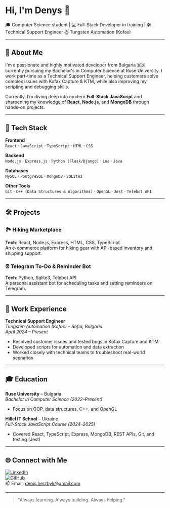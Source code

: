 # Hi, I'm Denys 👋

🎓 Computer Science student | 💻 Full-Stack Developer in training | 🛠️ Technical Support Engineer @ Tungsten Automation (Kofax)

---

## 🚀 About Me

I'm a passionate and highly motivated developer from Bulgaria 🇧🇬 currently pursuing my Bachelor's in Computer Science at Ruse University. I work part-time as a Technical Support Engineer, helping customers solve complex issues with Kofax Capture & KTM, while also improving my scripting and debugging skills.

Currently, I’m diving deep into modern **Full-Stack JavaScript** and sharpening my knowledge of **React**, **Node.js**, and **MongoDB** through hands-on projects.

---

## 🧠 Tech Stack

**Frontend**  
`React` · `JavaScript` · `TypeScript` · `HTML` · `CSS`  

**Backend**  
`Node.js` · `Express.js` · `Python (Flask/Django)` · `Lua` · `Java`

**Databases**  
`MySQL` · `PostgreSQL` · `MongoDB` · `SQLite3`

**Other Tools**  
`Git` · `C++ (Data Structures & Algorithms)` · `OpenGL` · `Jest` · `Telebot API`

---

## 🛠️ Projects

### 🏞️ Hiking Marketplace  
**Tech**: React, Node.js, Express, HTML, CSS, TypeScript  
An e-commerce platform for hiking gear with API-based inventory and shipping support.

### ⏰ Telegram To-Do & Reminder Bot  
**Tech**: Python, Sqlite3, Telebot API  
A personal assistant bot for scheduling tasks and setting reminders on Telegram.

---

## 💼 Work Experience

**Technical Support Engineer**  
*Tungsten Automation (Kofax) – Sofia, Bulgaria*  
*April 2024 – Present*  
- Resolved customer issues and tested bugs in Kofax Capture and KTM  
- Developed scripts for automation and data extraction  
- Worked closely with technical teams to troubleshoot real-world scenarios

---

## 🎓 Education

**Ruse University** – Bulgaria  
*Bachelor in Computer Science (2022–Present)*  
- Focus on OOP, data structures, C++, and OpenGL  

**Hillel IT School** – Ukraine  
*Full-Stack JavaScript Course (2024–2025)*  
- Covered React, TypeScript, Express, MongoDB, REST APIs, Git, and testing (Jest)

---

## 🌐 Connect with Me

[![LinkedIn](https://img.shields.io/badge/LinkedIn-0077B5?style=flat&logo=linkedin&logoColor=white)](https://www.linkedin.com/in/denys-herzhyk-03280a274)  
[![GitHub](https://img.shields.io/badge/GitHub-181717?style=flat&logo=github&logoColor=white)](https://github.com/DenisHerzhyk)  
📫 Email: denis.herzhyk@gmail.com

---

> "Always learning. Always building. Always helping."

